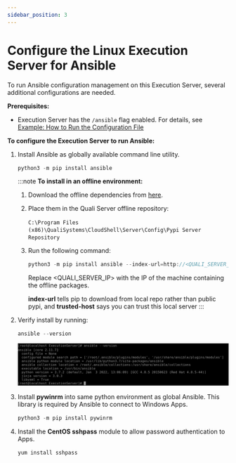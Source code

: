 ```yaml
---
sidebar_position: 3
---
```


# Configure the Linux Execution Server for Ansible

To run Ansible configuration management on this Execution Server, several additional configurations are needed.

**Prerequisites:**

- Execution Server has the `/ansible` flag enabled. For details, see [Example: How to Run the Configuration File](./configure/example-run-config-file.md)

**To configure the Execution Server to run Ansible:**

1. Install Ansible as globally available command line utility.
    
    ```javascript
    python3 -m pip install ansible
    ```
    :::note
    **To install in an offline environment:**
    
    1. Download the offline dependencies from [here](https://help.quali.com/help%20versions/attachments/PY39-linux-ansible-reqs-2.14.0.zip).
    2. Place them in the Quali Server offline repository:
        
        `C:\Program Files (x86)\QualiSystems\CloudShell\Server\Config\Pypi Server Repository`
        
    3. Run the following command:
        
        ```javascript
        python3 -m pip install ansible --index-url=http://<QUALI_SERVER_IP>:8036/simple --trusted-host <QUALI_SERVER_IP>
        ```
        
        Replace \<QUALI\_SERVER\_IP\> with the IP of the machine containing the offline packages.
        
        **index-url** tells pip to download from local repo rather than public pypi, and **trusted-host** says you can trust this local server
    :::   
    
2. Verify install by running:
    
    ```javascript
    ansible --version
    ```
    
    ![](/Images/Linux2/ansible-status.png)
    
3. Install **pywinrm** into same python environment as global Ansible. This library is required by Ansible to connect to Windows Apps.
    
    ```javascript
    python3 -m pip install pywinrm
    ```
    
4. Install the **CentOS sshpass** module to allow password authentication to Apps.
    
    ```javascript
    yum install sshpass
    ```